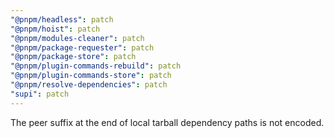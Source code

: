 ```yaml
---
"@pnpm/headless": patch
"@pnpm/hoist": patch
"@pnpm/modules-cleaner": patch
"@pnpm/package-requester": patch
"@pnpm/package-store": patch
"@pnpm/plugin-commands-rebuild": patch
"@pnpm/plugin-commands-store": patch
"@pnpm/resolve-dependencies": patch
"supi": patch
---
```


The peer suffix at the end of local tarball dependency paths is not encoded.
